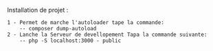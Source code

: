 Installation de projet : 

    
    1 - Permet de marche l'autoloader tape la commande:
        -- composer dump-autoload
    2 - Lanche la Serveur de devellopement Tapa la commande suivante:
        -- php -S localhost:3000 - public